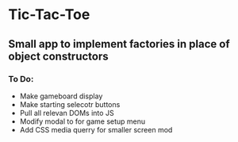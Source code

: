 # Tic-Tac-Toe
## Small app to implement factories in place of object constructors

### To Do:
* Make gameboard display
* Make starting selecotr buttons
* Pull all relevan DOMs into JS
* Modify modal to for game setup menu 
* Add CSS media querry for smaller screen mod
